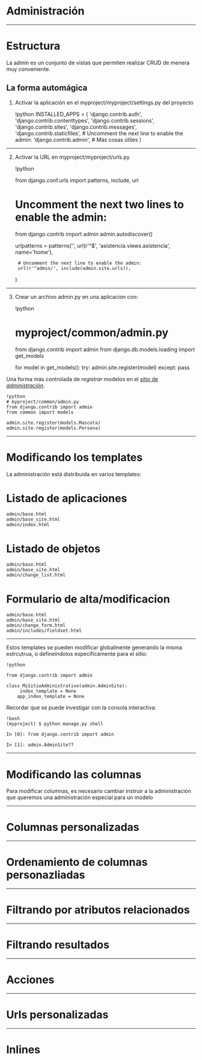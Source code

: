 # Administración

---
# Estructura

La admin es un conjunto de vistas que permiten realizar CRUD de menera muy conveniente.

## La forma automágica

1) Activar la aplicación en el myproject/myproject/settings.py del proyecto

    !python
    INSTALLED_APPS = (
        'django.contrib.auth',
        'django.contrib.contenttypes',
        'django.contrib.sessions',
        'django.contrib.sites',
        'django.contrib.messages',
        'django.contrib.staticfiles',
        # Uncomment the next line to enable the admin:
        'django.contrib.admin',
        # Más cosas útiles
    )

---

2) Activar la URL en myproject/myproject/urls.py

    !python

    from django.conf.urls import patterns, include, url

    # Uncomment the next two lines to enable the admin:
    from django.contrib import admin
    admin.autodiscover()

    urlpatterns = patterns('',
        url(r'^$', 'asistencia.views.asistencia', name='home'),

        # Uncomment the next line to enable the admin:
        url(r'^admin/', include(admin.site.urls)),
    )
---

3) Crear un archivo admin.py en una aplicacion con:

    !python
    # myproject/common/admin.py
    from django.contrib import admin
    from django.db.models.loading import get_models

    for model in get_models():
        try:
            admin.site.register(model)
        except:
            pass

Una forma más controlada de *registrar* modelos en el
<a href="https://docs.djangoproject.com/en/dev/ref/contrib/admin/"
target="_blank">sitio de *administración*</a>.

    !python
    # myproject/common/admin.py
    from django.contrib import admin
    from common import models

    admin.site.register(models.Mascota)
    admin.site.register(models.Persona)




---
# Modificando los templates

La administración está distribuida en varios templates:

# Listado de aplicaciones

    admin/base.html
    admin/base_site.html
    admin/index.html

# Listado de objetos

    admin/base.html
    admin/base_site.html
    admin/change_list.html

# Formulario de alta/modificacion

    admin/base.html
    admin/base_site.html
    admin/change_form.html
    admin/includes/fieldset.html

---
Estos templates se pueden modificar globalmente generando la misma estrcutrua, o
defineindolos específicamente para el sitio:

    !python

    from django.contrib import admin

    class MiSitioAdministrativo(admin.AdminSite):
         index_template = None
        app_index_template = None

Recordar que se puede investigar con la consola interactiva:

    !bash
    (myproject) $ python manage.py shell

    In [0]: from django.contrib import admin

    In [1]: admin.AdminSite??


---

# Modificando las columnas

Para modificar columnas, es necesario cambiar instruir a la administración que
queremos una administración especial para un modelo



---

# Columnas personalizadas

---

# Ordenamiento de columnas personazliadas

---

# Filtrando por atributos relacionados


---
# Filtrando resultados


---
# Acciones

---
# Urls personalizadas

---
# Inlines